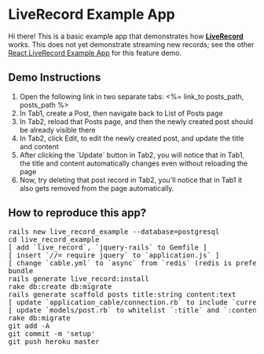 <h1>
  LiveRecord Example App
</h1>

<p>Hi there! This is a basic example app that demonstrates how <strong><a href='https://github.com/jrpolidario/live_record'>LiveRecord</a></strong> works. This does not yet demonstrate streaming new records; see the other <a href='#TODO'>React LiveRecord Example App</a> for this feature demo.</p>

<h2>Demo Instructions</h2>
<ol>
  <li>Open the following link in two separate tabs: <%= link_to posts_path, posts_path %></li>
  <li>In Tab1, create a Post, then navigate back to List of Posts page</li>
  <li>In Tab2, reload that Posts page, and then the newly created post should be already visible there</li>
  <li>In Tab2, click Edit, to edit the newly created post, and update the title and content</li>
  <li>After clicking the `Update` button in Tab2, you will notice that in Tab1, the title and content automatically changes even without reloading the page</li>
  <li>Now, try deleting that post record in Tab2, you'll notice that in Tab1 it also gets removed from the page automatically.</li>
</ol>

<h2>How to reproduce this app?</h2>
<pre>
rails new live_record_example --database=postgresql
cd live_record_example
[ add `live_record`, `jquery-rails` to Gemfile ]
[ insert `//= require jquery` to `application.js` ]
[ change `cable.yml` to `async` from `redis` (redis is preferred, but for Heroku we temporarily use `async`) ]
bundle
rails generate live_record:install
rake db:create db:migrate
rails generate scaffold posts title:string content:text
[ update `application_cable/connection.rb` to include `current_user` method ]
[ update `models/post.rb` to whitelist `:title` and `:content` attributes ]
rake db:migrate
git add -A
git commit -m 'setup'
git push heroku master
</pre>
